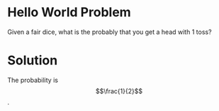 # Hello World Problem

Given a fair dice, what is the probably that you get a head with 1 toss?

# Solution

The probability is $$\frac{1}{2}$$.
